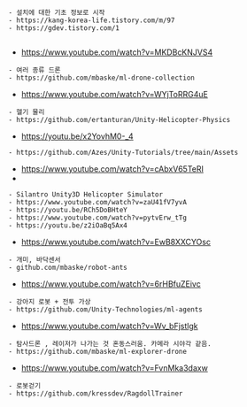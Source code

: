 


```
- 설치에 대한 기초 정보로 시작
- https://kang-korea-life.tistory.com/m/97
- https://gdev.tistory.com/1


```

- https://www.youtube.com/watch?v=MKDBcKNJVS4
```
- 여러 종류 드론
- https://github.com/mbaske/ml-drone-collection

```

- https://www.youtube.com/watch?v=WYjToRRG4uE
```
- 헬기 물리
- https://github.com/ertanturan/Unity-Helicopter-Physics

```

- https://youtu.be/x2YovhM0-_4

```
- https://github.com/Azes/Unity-Tutorials/tree/main/Assets

```


- https://www.youtube.com/watch?v=cAbxV65TeRI
- 
```
- Silantro Unity3D Helicopter Simulator
- https://www.youtube.com/watch?v=zaU41fV7yvA
- https://youtu.be/RCh5DoBHteY
- https://www.youtube.com/watch?v=pytvErw_tTg
- https://youtu.be/z2iOaBq5Ax4

```


- https://www.youtube.com/watch?v=EwB8XXCYOsc

```
- 개미, 바닥센서
- github.com/mbaske/robot-ants

``` 

- https://www.youtube.com/watch?v=6rHBfuZEivc
```
- 강아지 로봇 + 전투 가상
- https://github.com/Unity-Technologies/ml-agents

``` 


- https://www.youtube.com/watch?v=Wv_bFjstlgk

``` 
- 탐사드론 , 레이저가 나가는 것 혼동스러움. 카메라 시야각 같음.
- https://github.com/mbaske/ml-explorer-drone
``` 


- https://www.youtube.com/watch?v=FvnMka3daxw

``` 
- 로봇걷기
- https://github.com/kressdev/RagdollTrainer


``` 
